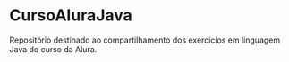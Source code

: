 # CursoAluraJava
Repositório destinado ao compartilhamento dos exercícios em linguagem Java do curso da Alura.
